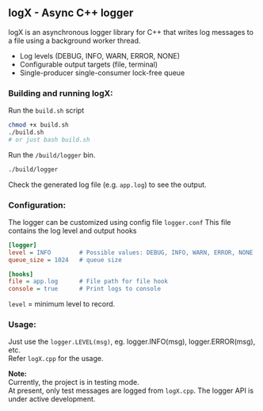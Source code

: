 ## logX - Async C++ logger
logX is an asynchronous logger library for C++ that writes log messages to a file using a background worker thread.

- Log levels (DEBUG, INFO, WARN, ERROR, NONE)
- Configurable output targets (file, terminal)
- Single-producer single-consumer lock-free queue

### Building and running logX:
Run the `build.sh` script
```bash
chmod +x build.sh
./build.sh 
# or just bash build.sh
```
Run the `/build/logger` bin.
```bash
./build/logger
```
Check the generated log file (e.g. `app.log`) to see the output.

### Configuration:
The logger can be customized using config file `logger.conf`
This file contains the log level and output hooks
```ini
[logger]
level = INFO        # Possible values: DEBUG, INFO, WARN, ERROR, NONE
queue_size = 1024   # queue size

[hooks]
file = app.log      # File path for file hook
console = true      # Print logs to console
```
`level` = minimum level to record.

### Usage:
Just use the `logger.LEVEL(msg)`, eg. logger.INFO(msg), logger.ERROR(msg), etc. <br>
Refer `logX.cpp` for the usage.


**Note:**  
Currently, the project is in testing mode.<br>
At present, only test messages are logged from `logX.cpp`. The logger API is under active development.
